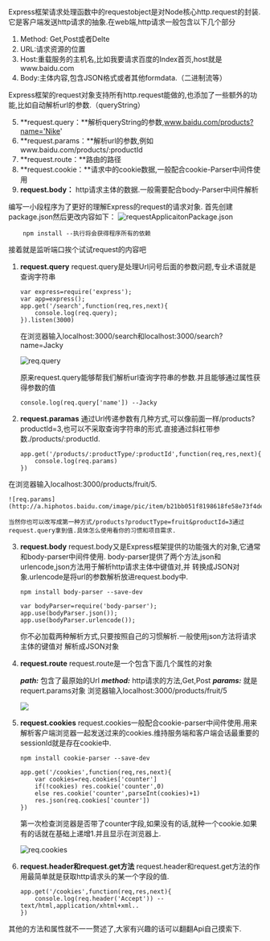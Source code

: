 ﻿

Express框架请求处理函数中的requestobject是对Node核心http.request的封装.它是客户端发送http请求的抽象.在web端,http请求一般包含以下几个部分

 1. Method: Get,Post或者Delte
 2. URL:请求资源的位置
 3. Host:重载服务的主机名,比如我要请求百度的Index首页,host就是www.baidu.com
 4. Body:主体内容,包含JSON格式或者其他formdata.（二进制流等）
 
Express框架的request对象支持所有http.request能做的,也添加了一些额外的功能,比如自动解析url的参数.（queryString）

 5. **request.query：**解析queryString的参数,www.baidu.com/products?name='Nike'
 6. **request.params：**解析url的参数,例如www.baidu.com/products/:productId
 7. **request.route：**路由的路径
 8. **request.cookie：**请求中的cookie数据,一般配合cookie-Parser中间件使用
 9. **request.body：** http请求主体的数据.一般需要配合body-Parser中间件解析
 
编写一小段程序为了更好的理解Express的request的请求对象.
首先创建package.json然后更改内容如下：
![requestApplicaitonPackage.json](http://f.hiphotos.baidu.com/image/pic/item/0d338744ebf81a4c5cb9e172d02a6059242da685.jpg)

        npm install --执行将会获得程序所有的依赖
接着就是监听端口挨个试试request的内容吧


 1. **request.query**
    request.query是处理Url问号后面的参数问题,专业术语就是查询字符串
        
        var express=require('express');
        var app=express();
        app.get('/search',function(req,res,next){
            console.log(req.query);
        }).listen(3000)

    在浏览器输入localhost:3000/search和localhost:3000/search?name=Jacky

    ![req.query](http://a.hiphotos.baidu.com/image/pic/item/a1ec08fa513d2697a9d906e652fbb2fb4316d807.jpg)

    原来request.query能够帮我们解析url查询字符串的参数.并且能够通过属性获得参数的值

        console.log(req.query['name']) --Jacky
 2. **request.paramas**
    通过Url传递参数有几种方式,可以像前面一样/products?productId=3,也可以不采取查询字符串的形式.直接通过斜杠带参数./products/:productId.

        app.get('/products/:productType/:productId',function(req,res,next){
            console.log(req.params)
        })
在浏览器输入localhost:3000/products/fruit/5.

    ![req.params](http://a.hiphotos.baidu.com/image/pic/item/b21bb051f8198618fe58e73f4ded2e738bd4e66a.jpg)

    当然你也可以改写成第一种方式/products?productType=fruit&productId=3通过request.query拿到值.具体怎么使用看你的习惯和项目需求.
 3. **request.body**
    request.body又是Express框架提供的功能强大的对象,它通常和body-parser中间件使用.
    body-parser提供了两个方法,json和urlencode,json方法用于解析http请求主体中键值对,并    转换成JSON对象.urlencode是将url的参数解析放进request.body中.

        npm install body-parser --save-dev
        
        var bodyParser=require('body-parser');
        app.use(bodyParser.json());
        app.use(bodyParser.urlencode());
        
    你不必加载两种解析方式,只要按照自己的习惯解析.一般使用json方法将请求主体的键值对    解析成JSON对象
 4. **request.route**
    request.route是一个包含下面几个属性的对象

    ***path:*** 包含了最原始的Url
    ***method:*** http请求的方法,Get,Post
    ***params:*** 就是requert.params对象 
    浏览器输入localhost:3000/products/fruit/5
    
    ![](http://g.hiphotos.baidu.com/image/pic/item/77094b36acaf2edd85f636528a1001e939019301.jpg)
 5. **request.cookies**
    request.cookies一般配合cookie-parser中间件使用.用来解析客户端浏览器一起发送过来的cookies.维持服务端和客户端会话最重要的sessionId就是存在cookie中.
    
        npm install cookie-parser --save-dev

        app.get('/cookies',function(req,res,next){
            var cookies=req.cookies['counter']
            if(!cookies) res.cookie('counter',0)
            else res.cookie('counter',parseInt(cookies)+1)
            res.json(req.cookies['counter'])
        })
    第一次检查浏览器是否带了counter字段,如果没有的话,就种一个cookie.如果有的话就在基础上递增1.并且显示在浏览器上.
    
    ![req.cookies](http://b.hiphotos.baidu.com/image/pic/item/f603918fa0ec08fa88ae761c5eee3d6d54fbdadb.jpg)
 6. **request.header和request.get方法**
    request.header和request.get方法的作用最简单就是获取http请求头的某一个字段的值.
        
        app.get('/cookies',function(req,res,next){
            console.log(req.header('Accept')) --text/html,application/xhtml+xml..
        })

其他的方法和属性就不一一赘述了,大家有兴趣的话可以翻翻Api自己摸索下.

 
    

 

